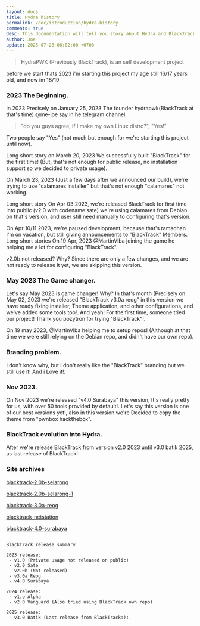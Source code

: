 ```yaml
---
layout: docs
title: Hydra history
permalink: /doc/introduction/hydra-history
comments: true
desc: This documentation will tell you story about Hydra and BlackTrack.
author: Joe
update: 2025-07-28 06:02:00 +0700
---
```


> HydraPWK (Previously BlackTrack), is an self development project

before we start thats 2023 i'm starting this project my age still 16/17 years old, and now im 18/19

### 2023 The Beginning.

In 2023 Precisely on January 25, 2023 The founder hydrapwk(BlackTrack at that's time) @me-joe say in he telegram channel.

> "do you guys agree, if I make my own Linux distro?", "Yes!"

Two people say "Yes" (not much but enough for we're starting this project until now).



Long short story on March 20, 2023 We successfully built "BlackTrack" for the first time! (But, that's not enough for public release, no installation support so we decided to private usage).


On March 23, 2023 (Just a few days after we announced our build), we're trying to use "calamares installer" but that's not enough "calamares" not working.


Long short story On Apr 03 2023, we're released BlackTrack for first time into public (v2.0 with codename sate) we're using calamares from Debian on that's version, and user still need manually to configuring that's version.

On Apr 10/11 2023, we're paused development, because that's ramadhan I'm on vacation, but still giving announcements to "BlackTrack" Members.
Long short stories On 19 Apr, 2023 @MartinVlba joining the game he helping me a lot for configuring "BlackTrack".

v2.0b not released? Why? Since there are only a few changes, and we are not ready to release it yet, we are skipping this version.

### May 2023 The Game changer.
Let's say May 2023 is game changer! Why? In that's month (Precisely on May 02, 2023 we're released "BlackTrack v3.0a reog" in this version we have ready fixing installer, Theme application, and other configurations, and we've added some tools too!.
And yeah! For the first time, someone tried our project! Thank you pozytron for trying "BlackTrack"!.

On 19 may 2023, @MartinVlba helping me to setup repos! (Although at that time we were still relying on the Debian repo, and didn't have our own repo).

### Branding problem.
I don't know why, but I don't really like the "BlackTrack" branding but we still use it! And i Love it!.

### Nov 2023.
On Nov 2023 we're released "v4.0 Surabaya" this version, It's really pretty for us, with over 50 tools provided by default!. Let's say this version is one of our best versions yet!, also in this version we're Decided to copy the theme from "pwnbox hackthebox".

### BlackTrack evolution into Hydra.
After we're release BlackTrack from version v2.0 2023 until v3.0 batik 2025, as last release of BlackTrack!.

### Site archives

[blacktrack-2.0b-selarong](/pages_archives/selarong)

[blacktrack-2.0b-selarong-1](/pages_archives/selarong-1)

[blacktrack-3.0a-reog](/pages_archives/reog)

[blacktrack-netstation](/pages_archives/netstation-1)

[blacktrack-4.0-surabaya](/pages_archives/surabaya)

```

BlackTrack release summary

2023 release:
 - v1.0 (Private usage not released on public)
 - v2.0 Sate
 - v2.0b (Not released)
 - v3.0a Reog
 - v4.0 Surabaya

2024 release:
 - v1.o Alpha
 - v2.0 Vanguard (Also tried using BlackTrack own repo)

2025 release:
 - v3.0 Batik (Last release from BlackTrack:):.

```



